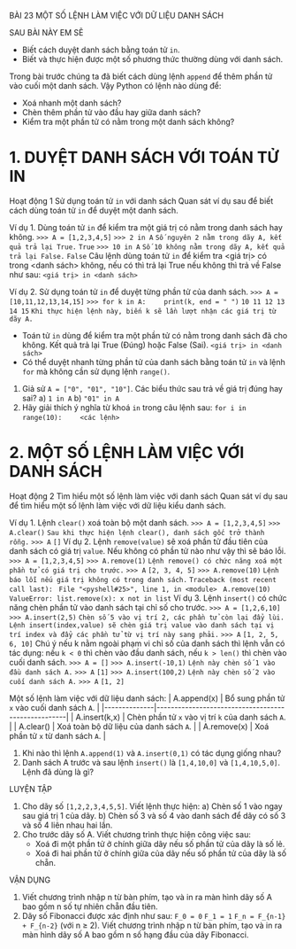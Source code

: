 BÀI 23
MỘT SỐ LỆNH LÀM VIỆC VỚI DỮ LIỆU DANH SÁCH

SAU BÀI NÀY EM SẼ
* Biết cách duyệt danh sách bằng toán tử `in`.
* Biết và thực hiện được một số phương thức thường dùng với danh sách.

Trong bài trước chúng ta đã biết cách dùng lệnh `append` để thêm phần tử vào cuối một danh sách. Vậy Python có lệnh nào dùng để:
- Xoá nhanh một danh sách?
- Chèn thêm phần tử vào đầu hay giữa danh sách?
- Kiểm tra một phần tử có nằm trong một danh sách không?

# 1. DUYỆT DANH SÁCH VỚI TOÁN TỬ IN
Hoạt động 1 Sử dụng toán tử `in` với danh sách
Quan sát ví dụ sau để biết cách dùng toán tử `in` để duyệt một danh sách.

Ví dụ 1. Dùng toán tử `in` để kiểm tra một giá trị có nằm trong danh sách hay không.
`>>> A = [1,2,3,4,5]`
`>>> 2 in A`
`Số nguyên 2 nằm trong dãy A, kết quả trả lại True.`
`True`
`>>> 10 in A`
`Số 10 không nằm trong dãy A, kết quả trả lại False.`
`False`
Câu lệnh dùng toán tử `in` để kiểm tra <giá trị> có trong <danh sách> không, nếu có thì trả lại True nếu không thì trả về False như sau:
`<giá trị> in <danh sách>`

Ví dụ 2. Sử dụng toán tử `in` để duyệt từng phần tử của danh sách.
`>>> A = [10,11,12,13,14,15]`
`>>> for k in A:`
`    print(k, end = " ")`
`10 11 12 13 14 15`
`Khi thực hiện lệnh này, biến k sẽ lần lượt nhận các giá trị từ dãy A.`

* Toán tử `in` dùng để kiểm tra một phần tử có nằm trong danh sách đã cho không. Kết quả trả lại True (Đúng) hoặc False (Sai).
  `<giá trị> in <danh sách>`
* Có thể duyệt nhanh từng phần tử của danh sách bằng toán tử `in` và lệnh `for` mà không cần sử dụng lệnh `range()`.

1. Giả sử `A = ["0", "01", "10"]`. Các biểu thức sau trả về giá trị đúng hay sai?
   a) `1 in A`
   b) `"01" in A`
2. Hãy giải thích ý nghĩa từ khoá `in` trong câu lệnh sau:
   `for i in range(10):`
   `    <các lệnh>`

# 2. MỘT SỐ LỆNH LÀM VIỆC VỚI DANH SÁCH
Hoạt động 2 Tìm hiểu một số lệnh làm việc với danh sách
Quan sát ví dụ sau để tìm hiểu một số lệnh làm việc với dữ liệu kiểu danh sách.

Ví dụ 1. Lệnh `clear()` xoá toàn bộ một danh sách.
`>>> A = [1,2,3,4,5]`
`>>> A.clear()`
`Sau khi thực hiện lệnh clear(), danh sách gốc trở thành rỗng.`
`>>> A`
`[]`
Ví dụ 2. Lệnh `remove(value)` sẽ xoá phần tử đầu tiên của danh sách có giá trị `value`. Nếu không có phần tử nào như vậy thì sẽ báo lỗi.
`>>> A = [1,2,3,4,5]`
`>>> A.remove(1)`
`Lệnh remove() có chức năng xoá một phần tử có giá trị cho trước.`
`>>> A`
`[2, 3, 4, 5]`
`>>> A.remove(10)`
`Lệnh báo lỗi nếu giá trị không có trong danh sách.`
`Traceback (most recent call last):`
` File "<pyshell#25>", line 1, in <module>`
` A.remove(10)`
`ValueError: list.remove(x): x not in list`
Ví dụ 3. Lệnh `insert()` có chức năng chèn phần tử vào danh sách tại chỉ số cho trước.
`>>> A = [1,2,6,10]`
`>>> A.insert(2,5)`
`Chèn số 5 vào vị trí 2, các phần tử còn lại đẩy lùi.`
`Lệnh insert(index,value) sẽ chèn giá trị value vào danh sách tại vị trí index và đẩy các phần tử từ vị trí này sang phải.`
`>>> A`
`[1, 2, 5, 6, 10]`
Chú ý nếu k nằm ngoài phạm vi chỉ số của danh sách thì lệnh vẫn có tác dụng: nếu `k < 0` thì chèn vào đầu danh sách, nếu `k > len()` thì chèn vào cuối danh sách.
`>>> A = []`
`>>> A.insert(-10,1)`
`Lệnh này chèn số 1 vào đầu danh sách A.`
`>>> A`
`[1]`
`>>> A.insert(100,2)`
`Lệnh này chèn số 2 vào cuối danh sách A.`
`>>> A`
`[1, 2]`

Một số lệnh làm việc với dữ liệu danh sách:
| A.append(x)  | Bổ sung phần tử `x` vào cuối danh sách `A`.       |
|--------------|----------------------------------------------------|
| A.insert(k,x) | Chèn phần tử `x` vào vị trí `k` của danh sách `A`. |
| A.clear()    | Xoá toàn bộ dữ liệu của danh sách `A`.            |
| A.remove(x)  | Xoá phần tử `x` từ danh sách `A`.                 |

1. Khi nào thì lệnh `A.append(1)` và `A.insert(0,1)` có tác dụng giống nhau?
2. Danh sách A trước và sau lệnh `insert()` là `[1,4,10,0]` và `[1,4,10,5,0]`. Lệnh đã dùng là gì?

LUYỆN TẬP
1. Cho dãy số `[1,2,2,3,4,5,5]`. Viết lệnh thực hiện:
   a) Chèn số 1 vào ngay sau giá trị 1 của dãy.
   b) Chèn số 3 và số 4 vào danh sách để dãy có số 3 và số 4 liên nhau hai lần.
2. Cho trước dãy số A. Viết chương trình thực hiện công việc sau:
   - Xoá đi một phần tử ở chính giữa dãy nếu số phần tử của dãy là số lẻ.
   - Xoá đi hai phần tử ở chính giữa của dãy nếu số phần tử của dãy là số chẵn.

VẬN DỤNG
1. Viết chương trình nhập n từ bàn phím, tạo và in ra màn hình dãy số A bao gồm n số tự nhiên chẵn đầu tiên.
2. Dãy số Fibonacci được xác định như sau:
   `F_0 = 0`
   `F_1 = 1`
   `F_n = F_{n-1} + F_{n-2}` (với n ≥ 2).
   Viết chương trình nhập n từ bàn phím, tạo và in ra màn hình dãy số A bao gồm n số hạng đầu của dãy Fibonacci.
